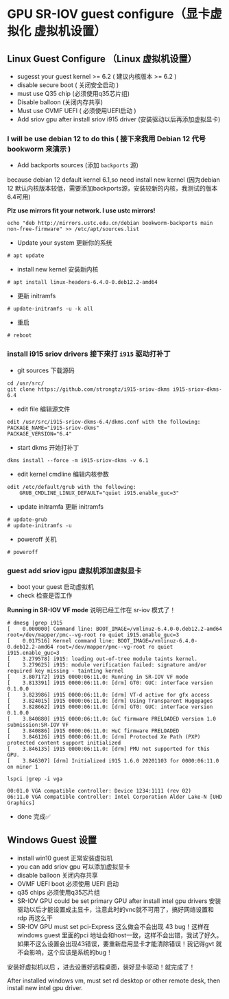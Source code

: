 # GPU SR-IOV guest configure（显卡虚拟化 虚拟机设置）



## Linux Guest Configure （Linux 虚拟机设置）

- sugesst your guest kernel >= 6.2 ( 建议内核版本 >= 6.2 )
- disable secure boot ( 关闭安全启动 )
- must use Q35 chip (必须使用q35芯片组)
- Disable balloon (关闭内存共享)
- Must use OVMF UEFI ( 必须使用UEFI启动 )
- Add sriov gpu after install sriov i915 driver (安装驱动以后再添加虚拟显卡)

### I will be use debian 12 to do this ( 接下来我用 Debian 12 代号 bookworm 来演示 )

- Add backports sources (添加 `backports` 源)

because debian 12 default kernel 6.1,so need install new kernel (因为debian 12 默认内核版本较低，需要添加backports源，安装较新的内核，我测试的版本 6.4可用)

**Plz use mirrors fit your network. I use ustc mirrors!**

```
echo "deb http://mirrors.ustc.edu.cn/debian bookworm-backports main non-free-firmware" >> /etc/apt/sources.list
```

- Update your system 更新你的系统

```
# apt update
```

- install new kernel 安装新内核

```
# apt install linux-headers-6.4.0-0.deb12.2-amd64
```
- 更新 initramfs

```
# update-initramfs -u -k all
```

- 重启

```
# reboot
```

### install i915 sriov drivers 接下来打 `i915` 驱动打补丁

- git sources  下载源码

```
cd /usr/src/
git clone https://github.com/strongtz/i915-sriov-dkms i915-sriov-dkms-6.4
```


- edit file 编辑源文件

```
edit /usr/src/i915-sriov-dkms-6.4/dkms.conf with the following:
PACKAGE_NAME="i915-sriov-dkms"
PACKAGE_VERSION="6.4"
```


- start dkms 开始打补丁

```
dkms install --force -m i915-sriov-dkms -v 6.1
```
- edit kernel cmdline 编辑内核参数

```
edit /etc/default/grub with the following:
    GRUB_CMDLINE_LINUX_DEFAULT="quiet i915.enable_guc=3"
```

- update initramfa 更新 initramfs

```
# update-grub
# update-initramfs -u
```


- poweroff 关机
```
# poweroff
```

### guest add sriov igpu 虚拟机添加虚拟显卡

- boot your guest 启动虚拟机
- check 检查是否工作 

**Running in SR-IOV VF mode** 说明已经工作在 sr-iov 模式了！

```
# dmesg |grep i915
[    0.000000] Command line: BOOT_IMAGE=/vmlinuz-6.4.0-0.deb12.2-amd64 root=/dev/mapper/pmc--vg-root ro quiet i915.enable_guc=3
[    0.017516] Kernel command line: BOOT_IMAGE=/vmlinuz-6.4.0-0.deb12.2-amd64 root=/dev/mapper/pmc--vg-root ro quiet i915.enable_guc=3
[    3.279578] i915: loading out-of-tree module taints kernel.
[    3.279625] i915: module verification failed: signature and/or required key missing - tainting kernel
[    3.807172] i915 0000:06:11.0: Running in SR-IOV VF mode
[    3.813391] i915 0000:06:11.0: [drm] GT0: GUC: interface version 0.1.0.0
[    3.823986] i915 0000:06:11.0: [drm] VT-d active for gfx access
[    3.824015] i915 0000:06:11.0: [drm] Using Transparent Hugepages
[    3.828662] i915 0000:06:11.0: [drm] GT0: GUC: interface version 0.1.0.0
[    3.840880] i915 0000:06:11.0: GuC firmware PRELOADED version 1.0 submission:SR-IOV VF
[    3.840886] i915 0000:06:11.0: HuC firmware PRELOADED
[    3.846126] i915 0000:06:11.0: [drm] Protected Xe Path (PXP) protected content support initialized
[    3.846135] i915 0000:06:11.0: [drm] PMU not supported for this GPU.
[    3.846307] [drm] Initialized i915 1.6.0 20201103 for 0000:06:11.0 on minor 1
```

 `lspci |grep -i vga`

```
00:01.0 VGA compatible controller: Device 1234:1111 (rev 02)
06:11.0 VGA compatible controller: Intel Corporation Alder Lake-N [UHD Graphics]
```

- done 完成✅

## Windows Guest 设置

- install win10 guest 正常安装虚拟机
- you can add sriov gpu 可以添加虚拟显卡
- disable balloon 关闭内存共享
- OVMF UEFI boot 必须使用 UEFI 启动
- q35 chips 必须使用q35芯片组
- SR-IOV GPU could be set primary GPU after install intel gpu drivers 安装驱动以后才能设置成主显卡，注意此时的vnc就不可用了，搞好网络设置和 rdp 再这么干 
- SR-IOV GPU must set pci-Express 这么做会不会出现 43 bug！这样在windows guest 里面的pci 地址会和host一致，这样不会出错，我试了好久。如果不这么设置会出现43错误，要重新启用显卡才能清除错误！我记得gvt 就不会影响，这个应该是系统的bug！

安装好虚拟机以后 ，进去设置好远程桌面，装好显卡驱动！就完成了！

After installed windows vm, must set rd desktop or other remote desk, then install new intel gpu driver.



